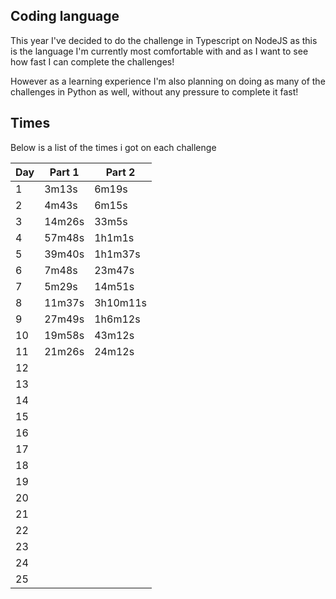 ## Coding language

This year I've decided to do the challenge in Typescript on NodeJS as this is the language I'm currently most comfortable with and as I want to see how fast I can complete the challenges!

However as a learning experience I'm also planning on doing as many of the challenges in Python as well, without any pressure to complete it fast!

## Times

Below is a list of the times i got on each challenge

| Day | Part 1 | Part 2   |
| --- | ------ | -------- |
| 1   | 3m13s  | 6m19s    |
| 2   | 4m43s  | 6m15s    |
| 3   | 14m26s | 33m5s    |
| 4   | 57m48s | 1h1m1s   |
| 5   | 39m40s | 1h1m37s  |
| 6   | 7m48s  | 23m47s   |
| 7   | 5m29s  | 14m51s   |
| 8   | 11m37s | 3h10m11s |
| 9   | 27m49s | 1h6m12s  |
| 10  | 19m58s | 43m12s   |
| 11  | 21m26s | 24m12s   |
| 12  |        |          |
| 13  |        |          |
| 14  |        |          |
| 15  |        |          |
| 16  |        |          |
| 17  |        |          |
| 18  |        |          |
| 19  |        |          |
| 20  |        |          |
| 21  |        |          |
| 22  |        |          |
| 23  |        |          |
| 24  |        |          |
| 25  |        |          |
